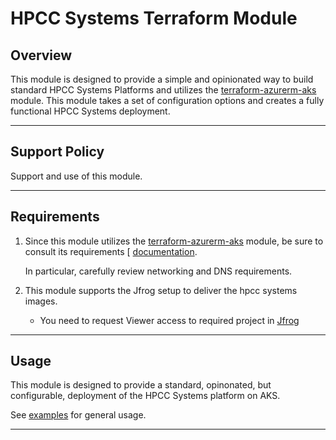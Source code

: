 # HPCC Systems Terraform Module

## Overview

This module is designed to provide a simple and opinionated way to build standard HPCC Systems Platforms and utilizes the [terraform-azurerm-aks](https://github.com/LexisNexis-RBA/terraform-azurerm-aks) module. This module takes a set of configuration options and creates a fully functional HPCC Systems deployment.

---

## Support Policy

Support and use of this module.

---

## Requirements

1.  Since this module utilizes the [terraform-azurerm-aks](https://github.com/LexisNexis-RBA/terraform-azurerm-aks) module, be sure to consult its requirements [
[documentation](https://github.com/LexisNexis-RBA/terraform-azurerm-aks/docs).

    In particular, carefully review networking and DNS requirements.

2.  This module supports the Jfrog setup to deliver the hpcc systems images.
    *   You need to request Viewer access to required project in [Jfrog](https://useast.jfrog.lexisnexisrisk.com/)
---

## Usage

This module is designed to provide a standard, opinonated, but configurable, deployment of the HPCC Systems platform on AKS.

See [examples](/examples) for general usage. 

---

<!--- BEGIN_TF_DOCS --->


<!--- END_TF_DOCS --->